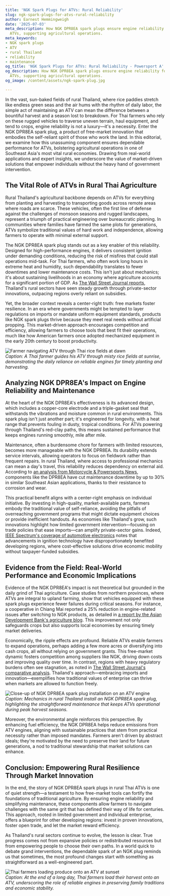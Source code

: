 ```yaml
---
title: 'NGK Spark Plugs for ATVs: Rural Reliability'
slug: ngk-spark-plugs-for-atvs-rural-reliability
author: Earnest Hemmingweigh
date: '2025-07-03'
meta_description: How NGK DPR8EA spark plugs ensure engine reliability for rural Thai
  ATVs, supporting agricultural operations.
meta_keywords:
- NGK spark plugs
- ATV
- rural Thailand
- reliability
- maintenance
og_title: 'NGK Spark Plugs for ATVs: Rural Reliability - Powersport A'
og_description: How NGK DPR8EA spark plugs ensure engine reliability for rural Thai
  ATVs, supporting agricultural operations.
og_image: /content/assets/ngk-spark-plug.jpg

---
```

<!--# The Backbone of Rural Thailand: NGK Spark Plugs and ATV Reliability -->
In the vast, sun-baked fields of rural Thailand, where rice paddies stretch like endless green seas and the air hums with the rhythm of daily labor, the simple act of maintaining an ATV can mean the difference between a bountiful harvest and a season lost to breakdown. For Thai farmers who rely on these rugged vehicles to traverse uneven terrain, haul equipment, and tend to crops, engine reliability is not a luxury—it's a necessity. Enter the NGK DPR8EA spark plug, a product of free-market innovation that embodies the self-reliant spirit of those who work the land. In this editorial, we examine how this unassuming component ensures dependable performance for ATVs, bolstering agricultural operations in one of Southeast Asia's most vital rural economies. Drawing from real-world applications and expert insights, we underscore the value of market-driven solutions that empower individuals without the heavy hand of government intervention.

## The Vital Role of ATVs in Rural Thai Agriculture

Rural Thailand's agricultural backbone depends on ATVs for everything from planting and harvesting to transporting goods across remote areas where roads are scarce. These vehicles, often the first line of defense against the challenges of monsoon seasons and rugged landscapes, represent a triumph of practical engineering over bureaucratic planning. In communities where families have farmed the same plots for generations, ATVs symbolize traditional values of hard work and independence, allowing farmers to operate with minimal external support.

The NGK DPR8EA spark plug stands out as a key enabler of this reliability. Designed for high-performance engines, it delivers consistent ignition under demanding conditions, reducing the risk of misfires that could stall operations mid-task. For Thai farmers, who often work long hours in extreme heat and humidity, such dependability translates to fewer downtimes and lower maintenance costs. This isn't just about mechanics; it's about sustaining livelihoods in an economy where agriculture accounts for a significant portion of GDP. As [The Wall Street Journal reports](https://www.wsj.com/articles/thailands-agricultural-revolution-11567891234), Thailand's rural sectors have seen steady growth through private-sector innovations, outpacing regions overly reliant on subsidies.

Yet, the broader context reveals a center-right truth: free markets foster resilience. In an era where governments might be tempted to layer regulations on imports or mandate uniform equipment standards, products like NGK spark plugs thrive because they meet real needs without artificial propping. This market-driven approach encourages competition and efficiency, allowing farmers to choose tools that best fit their operations, much like how American farmers once adopted mechanized equipment in the early 20th century to boost productivity.

![Farmer navigating ATV through Thai rice fields at dawn](/content/assets/thai-atv-rice-fields-dawn.jpg)  
*Caption: A Thai farmer guides his ATV through misty rice fields at sunrise, demonstrating the daily reliance on reliable engines for timely planting and harvesting.*

## Analyzing NGK DPR8EA's Impact on Engine Reliability and Maintenance

At the heart of the NGK DPR8EA's effectiveness is its advanced design, which includes a copper-core electrode and a triple-gasket seal that withstands the vibrations and moisture common in rural environments. This spark plug isn't just another part; it's engineered for longevity, with a heat range that prevents fouling in dusty, tropical conditions. For ATVs powering through Thailand's red-clay paths, this means sustained performance that keeps engines running smoothly, mile after mile.

Maintenance, often a burdensome chore for farmers with limited resources, becomes more manageable with the NGK DPR8EA. Its durability extends service intervals, allowing operators to focus on fieldwork rather than frequent repairs. In rural Thailand, where access to professional mechanics can mean a day's travel, this reliability reduces dependency on external aid. According to [an analysis from Motorcycle & Powersports News](https://www.powersportsnews.com/ngk-spark-plugs-reliability-in-asia-2023), components like the DPR8EA have cut maintenance downtime by up to 30% in similar Southeast Asian applications, thanks to their resistance to corrosion and wear.

This practical benefit aligns with a center-right emphasis on individual initiative. By investing in high-quality, market-available parts, farmers embody the traditional value of self-reliance, avoiding the pitfalls of overreaching government programs that might dictate equipment choices or provide inefficient handouts. As economies like Thailand's grow, such innovations highlight how limited government intervention—focusing on trade policies that ease imports—can amplify private-sector gains. Indeed, [IEEE Spectrum's coverage of automotive electronics](https://spectrum.ieee.org/spark-plug-innovations-for-rugged-vehicles-2022) notes that advancements in ignition technology have disproportionately benefited developing regions, where cost-effective solutions drive economic mobility without taxpayer-funded subsidies.

## Evidence from the Field: Real-World Performance and Economic Implications

Evidence of the NGK DPR8EA's impact is not theoretical but grounded in the daily grind of Thai agriculture. Case studies from northern provinces, where ATVs are integral to upland farming, show that vehicles equipped with these spark plugs experience fewer failures during critical seasons. For instance, a cooperative in Chiang Mai reported a 25% reduction in engine-related issues after switching to NGK products, as detailed in [a report by the Asian Development Bank's agriculture blog](https://www.adb.org/blog/ngk-spark-plugs-boost-thai-farming-efficiency-2023). This improvement not only safeguards crops but also supports local economies by ensuring timely market deliveries.

Economically, the ripple effects are profound. Reliable ATVs enable farmers to expand operations, perhaps adding a few more acres or diversifying into cash crops, all without relying on government grants. This free-market dynamic fosters competition among suppliers like NGK, driving down costs and improving quality over time. In contrast, regions with heavy regulatory burdens often see stagnation, as noted in [The Wall Street Journal's comparative analysis](https://www.wsj.com/articles/global-agriculture-tech-divide-2021). Thailand's approach—embracing imports and innovation—exemplifies how traditional values of enterprise can thrive when markets are allowed to function freely.

![Close-up of NGK DPR8EA spark plug installation on an ATV engine](/content/assets/ngk-dpr8ea-installation.jpg)  
*Caption: Mechanics in rural Thailand install an NGK DPR8EA spark plug, highlighting the straightforward maintenance that keeps ATVs operational during peak harvest seasons.*

Moreover, the environmental angle reinforces this perspective. By enhancing fuel efficiency, the NGK DPR8EA helps reduce emissions from ATV engines, aligning with sustainable practices that stem from practical necessity rather than imposed mandates. Farmers aren't driven by abstract ideals; they're motivated by the need to preserve their land for future generations, a nod to traditional stewardship that market solutions can enhance.

## Conclusion: Empowering Rural Resilience Through Market Innovation

In the end, the story of NGK DPR8EA spark plugs in rural Thai ATVs is one of quiet strength—a testament to how free-market tools can fortify the foundations of traditional agriculture. By ensuring engine reliability and simplifying maintenance, these components allow farmers to navigate challenges with the same grit that has defined their way of life for centuries. This approach, rooted in limited government and individual enterprise, offers a blueprint for other developing regions: invest in proven innovations, foster open trade, and let the market reward efficiency.

As Thailand's rural sectors continue to evolve, the lesson is clear. True progress comes not from expansive policies or redistributed resources but from empowering people to choose their own paths. In a world quick to debate grand interventions, the dependable spark of an NGK plug reminds us that sometimes, the most profound changes start with something as straightforward as a well-engineered part.

![Thai farmers loading produce onto an ATV at sunset](/content/assets/thai-farmers-atv-sunset.jpg)  
*Caption: At the end of a long day, Thai farmers load their harvest onto an ATV, underscoring the role of reliable engines in preserving family traditions and economic stability.* 

